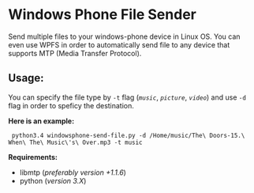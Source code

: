 # Windows Phone File Sender

Send multiple files to your windows-phone device in Linux OS. You can even use WPFS in order to automatically send file to any device that supports MTP (Media Transfer Protocol).

## Usage:

You can specify the file type by `-t` flag (*`music`*, *`picture`*, *`video`*) and use `-d` flag in order to speficy the destination.

**Here is an example:**

```
 python3.4 windowsphone-send-file.py -d /Home/music/The\ Doors-15.\ When\ The\ Music\'s\ Over.mp3 -t music

```

**Requirements:**
 - libmtp (*preferably version +1.1.6*)
 - python (*version 3.X*)
